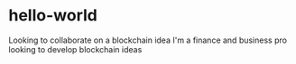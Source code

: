 # hello-world
Looking to collaborate on a blockchain idea
I'm a finance and business pro looking to develop blockchain ideas 
